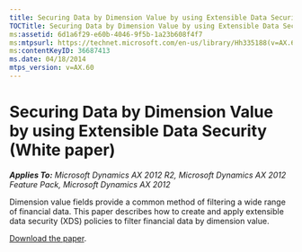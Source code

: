 ```yaml
---
title: Securing Data by Dimension Value by using Extensible Data Security (White paper)
TOCTitle: Securing Data by Dimension Value by using Extensible Data Security
ms:assetid: 6d1a6f29-e60b-4046-9f5b-1a23b608f4f7
ms:mtpsurl: https://technet.microsoft.com/en-us/library/Hh335188(v=AX.60)
ms:contentKeyID: 36687413
ms.date: 04/18/2014
mtps_version: v=AX.60
---
```


# Securing Data by Dimension Value by using Extensible Data Security (White paper) 


_**Applies To:** Microsoft Dynamics AX 2012 R2, Microsoft Dynamics AX 2012 Feature Pack, Microsoft Dynamics AX 2012_

Dimension value fields provide a common method of filtering a wide range of financial data. This paper describes how to create and apply extensible data security (XDS) policies to filter financial data by dimension value.

[Download the paper](http://go.microsoft.com/fwlink/?linkid=221075).

  


